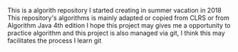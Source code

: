 This is a algorith repository I started creating in summer vacation in 2018
This repository's algorithms is mainly adapted or copied from CLRS 
or from Algorithm Java 4th edition 
I hope this project may gives me a opportunity to practice algorithm
and this project is also managed via git, I think this may facilitates
the process I learn git 
